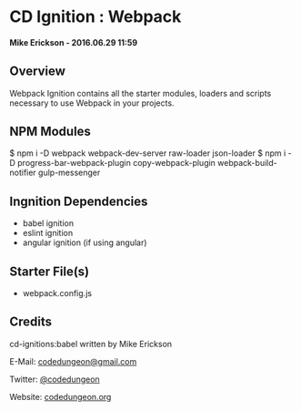 # CD Ignition : Webpack
#### Mike Erickson - 2016.06.29 11:59


## Overview

Webpack Ignition contains all the starter modules, loaders and scripts necessary to use Webpack in your projects.

## NPM Modules

$ npm i -D webpack webpack-dev-server raw-loader json-loader
$ npm i -D progress-bar-webpack-plugin copy-webpack-plugin webpack-build-notifier gulp-messenger

## Ingnition Dependencies

- babel ignition
- eslint ignition
- angular ignition (if using angular)

## Starter File(s)

- webpack.config.js

## Credits

cd-ignitions:babel written by Mike Erickson

E-Mail: [codedungeon@gmail.com](mailto:codedungeon@gmail.com)

Twitter: [@codedungeon](http://twitter.com/codedungeon)

Website: [codedungeon.org](http://codedungeon.org)
